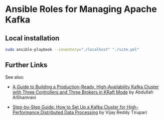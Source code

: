 # Ansible Roles for Managing Apache Kafka

## Local installation

```sh
sudo ansible-playbook --inventory="./localhost" "./site.yml"
```

## Further Links

See also:

- [A Guide to Building a Production-Ready, High-Availability Kafka Cluster with Three Controllers and Three Brokers in KRaft Mode](https://medium.com/@abdullah.devops.91/a-guide-to-building-a-production-ready-high-availability-kafka-cluster-with-three-controllers-2fe94cd62e66) by Abdullah AlShamrani

- [Step-by-Step Guide: How to Set Up a Kafka Cluster for High-Performance Distributed Data Processing](https://www.linkedin.com/pulse/step-by-step-guide-how-set-up-kafka-cluster-data-vijay-reddy-tirupari/) by Vijay Reddy Tirupari
